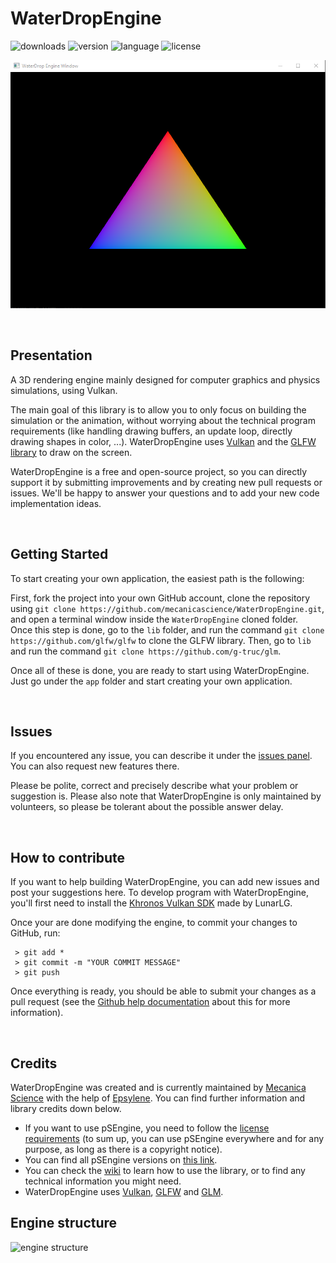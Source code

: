 # WaterDropEngine

![downloads](https://img.shields.io/github/downloads/MecanicaScience/WaterDropEngine/total)
![version](https://img.shields.io/github/v/release/mecanicascience/WaterDropEngine)
![language](https://img.shields.io/badge/Language-C++-9cf)
![license](https://img.shields.io/github/license/mecanicascience/WaterDropEngine)

![Rendering Engine example](imgs/preview_image.png)

<br />

## Presentation
A 3D rendering engine mainly designed for computer graphics and physics simulations, using Vulkan.

The main goal of this library is to allow you to only focus on building the simulation or the animation, without worrying about the technical program requirements (like handling drawing buffers, an update loop, directly drawing shapes in color, ...). WaterDropEngine uses [Vulkan](https://www.vulkan.org/) and the [GLFW library](https://www.glfw.org/) to draw on the screen.

WaterDropEngine is a free and open-source project, so you can directly support it by submitting improvements and by creating new pull requests or issues. We'll be happy to answer your questions and to add your new code implementation ideas.

<br/>

## Getting Started
To start creating your own application, the easiest path is the following:

First, fork the project into your own GitHub account, clone the repository using `git clone https://github.com/mecanicascience/WaterDropEngine.git`, and open a terminal window inside the `WaterDropEngine` cloned folder.<br/>
Once this step is done, go to the `lib` folder, and run the command `git clone https://github.com/glfw/glfw` to clone the GLFW library.
Then, go to `lib` and run the command `git clone https://github.com/g-truc/glm`.

Once all of these is done, you are ready to start using WaterDropEngine. Just go under the `app` folder and start creating your own application.

<br/>

## Issues
If you encountered any issue, you can describe it under the [issues panel](https://github.com/mecanicascience/WaterDropEngine/issues). You can also request new features there.

Please be polite, correct and precisely describe what your problem or suggestion is. Please also note that WaterDropEngine is only maintained by volunteers, so please be tolerant about the possible answer delay.

<br/>

## How to contribute
If you want to help building WaterDropEngine, you can add new issues and post your suggestions here. To develop program with WaterDropEngine, you'll first need to install the [Khronos Vulkan SDK](https://www.lunarg.com/vulkan-sdk/) made by LunarLG.

Once your are done modifying the engine, to commit your changes to GitHub, run:
```git
 > git add *
 > git commit -m "YOUR COMMIT MESSAGE"
 > git push
```

Once everything is ready, you should be able to submit your changes as a pull request (see the [Github help documentation](https://help.github.com/en/github/collaborating-with-issues-and-pull-requests/creating-a-pull-request) about this for more information).

<br />

## Credits
WaterDropEngine was created and is currently maintained by [Mecanica Science](https://mecanicascience.fr/) with the help of [Epsylene](https://github.com/Epsylene).
You can find further information and library credits down below.
- If you want to use pSEngine, you need to follow the [license requirements](https://github.com/mecanicascience/WaterDropEngine/blob/master/LICENSE) (to sum up, you can use pSEngine everywhere and for any purpose, as long as there is a copyright notice).
- You can find all pSEngine versions on [this link](https://github.com/mecanicascience/WaterDropEngine/releases).
- You can check the [wiki](https://github.com/mecanicascience/PhysicsSimulationEngine/wiki) to learn how to use the library, or to find any technical information you might need.
- WaterDropEngine uses [Vulkan](https://www.vulkan.org/), [GLFW](https://www.glfw.org/) and [GLM](https://github.com/g-truc/glm).

## Engine structure
![engine structure](https://github.com/mecanicascience/WaterDropEngine/blob/main/imgs/Engine%20Structure/engineStructure.png)

